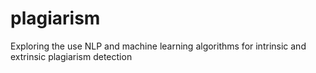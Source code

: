 # plagiarism
Exploring the use NLP and machine learning algorithms for intrinsic and extrinsic plagiarism detection

